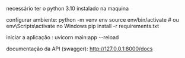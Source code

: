 necessário ter o python 3.10 instalado na maquina


configurar ambiente:
python -m venv env
source env/bin/activate  # ou env\Scripts\activate no Windows
pip install -r requirements.txt



iniciar a aplicação : uvicorn main:app --reload


documentação da API (swagger): http://127.0.0.1:8000/docs
